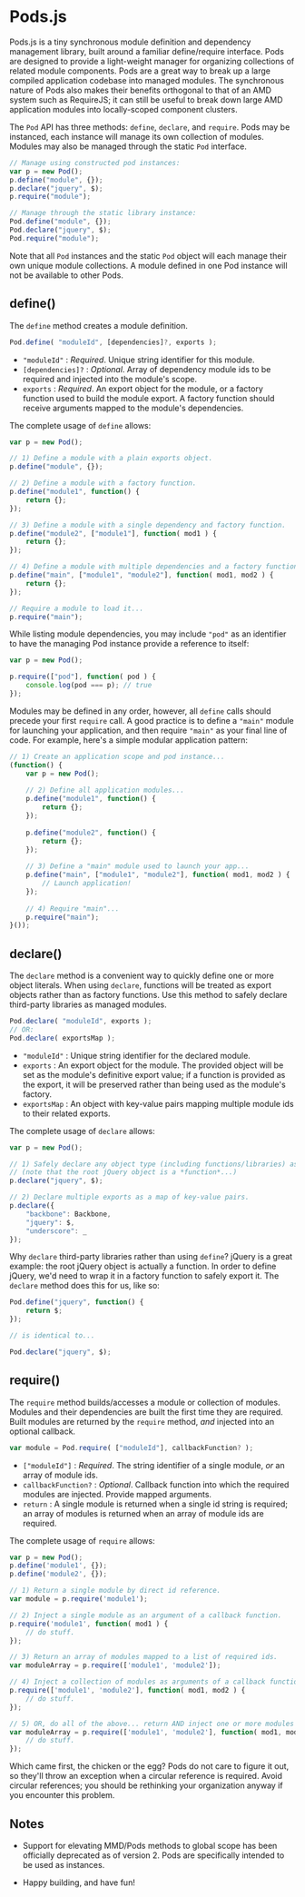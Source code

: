 # Pods.js

Pods.js is a tiny synchronous module definition and dependency management library, built around a familiar define/require interface. Pods are designed to provide a light-weight manager for organizing collections of related module components. Pods are a great way to break up a large compiled application codebase into managed modules. The synchronous nature of Pods also makes their benefits orthogonal to that of an AMD system such as RequireJS; it can still be useful to break down large AMD application modules into locally-scoped component clusters.

The `Pod` API has three methods: `define`, `declare`, and `require`. Pods may be instanced, each instance will manage its own collection of modules. Modules may also be managed through the static `Pod` interface.

```javascript
// Manage using constructed pod instances:
var p = new Pod();
p.define("module", {});
p.declare("jquery", $);
p.require("module");

// Manage through the static library instance:
Pod.define("module", {});
Pod.declare("jquery", $);
Pod.require("module");
```

Note that all `Pod` instances and the static `Pod` object will each manage their own unique module collections. A module defined in one Pod instance will not be available to other Pods.

## define()

The `define` method creates a module definition.	

```javascript
Pod.define( "moduleId", [dependencies]?, exports );
```

- `"moduleId"` : *Required*. Unique string identifier for this module.
- `[dependencies]?` : *Optional*. Array of dependency module ids to be required and injected into the module's scope.
- `exports` : *Required*. An export object for the module, or a factory function used to build the module export. A factory function should receive arguments mapped to the module's dependencies.

The complete usage of `define` allows:

```javascript
var p = new Pod();

// 1) Define a module with a plain exports object.
p.define("module", {});

// 2) Define a module with a factory function.
p.define("module1", function() {
	return {};
});

// 3) Define a module with a single dependency and factory function.
p.define("module2", ["module1"], function( mod1 ) {
	return {};
});

// 4) Define a module with multiple dependencies and a factory function.
p.define("main", ["module1", "module2"], function( mod1, mod2 ) {
	return {};
});

// Require a module to load it...
p.require("main");
```

While listing module dependencies, you may include `"pod"` as an identifier to have the managing Pod instance provide a reference to itself:

```javascript
var p = new Pod();

p.require(["pod"], function( pod ) {
	console.log(pod === p); // true
});
```

Modules may be defined in any order, however, all `define` calls should precede your first `require` call. A good practice is to define a `"main"` module for launching your application, and then require `"main"` as your final line of code. For example, here's a simple modular application pattern:

```javascript
// 1) Create an application scope and pod instance...
(function() {
	var p = new Pod();
	
	// 2) Define all application modules...
	p.define("module1", function() {
		return {};
	});
	
	p.define("module2", function() {
		return {};
	});
	
	// 3) Define a "main" module used to launch your app...
	p.define("main", ["module1", "module2"], function( mod1, mod2 ) {
		// Launch application!
	});
	
	// 4) Require "main"...
	p.require("main");
}());
```

## declare()

The `declare` method is a convenient way to quickly define one or more object literals. When using `declare`, functions will be treated as export objects rather than as factory functions. Use this method to safely declare third-party libraries as managed modules.

```javascript
Pod.declare( "moduleId", exports );
// OR:
Pod.declare( exportsMap );
```

- `"moduleId"` : Unique string identifier for the declared module.
- `exports` : An export object for the module. The provided object will be set as the module's definitive export value; if a function is provided as the export, it will be preserved rather than being used as the module's factory.
- `exportsMap` : An object with key-value pairs mapping multiple module ids to their related exports.

The complete usage of `declare` allows:

```javascript
var p = new Pod();

// 1) Safely declare any object type (including functions/libraries) as module exports.
// (note that the root jQuery object is a *function*...)
p.declare("jquery", $);

// 2) Declare multiple exports as a map of key-value pairs.
p.declare({
	"backbone": Backbone,
	"jquery": $,
	"underscore": _
});
```

Why `declare` third-party libraries rather than using `define`? jQuery is a great example: the root jQuery object is actually a function. In order to define jQuery, we'd need to wrap it in a factory function to safely export it. The `declare` method does this for us, like so:

```javascript
Pod.define("jquery", function() {
	return $;
});

// is identical to...

Pod.declare("jquery", $);
```

## require()

The `require` method builds/accesses a module or collection of modules. Modules and their dependencies are built the first time they are required. Built modules are returned by the `require` method, *and* injected into an optional callback.

```javascript
var module = Pod.require( ["moduleId"], callbackFunction? );
```

- `["moduleId"]` : *Required*. The string identifier of a single module, *or* an array of module ids.
- `callbackFunction?` : *Optional*. Callback function into which the required modules are injected. Provide mapped arguments.
- `return` : A single module is returned when a single id string is required; an array of modules is returned when an array of module ids are required.

The complete usage of `require` allows:

```javascript
var p = new Pod();
p.define('module1', {});
p.define('module2', {});

// 1) Return a single module by direct id reference.
var module = p.require('module1');

// 2) Inject a single module as an argument of a callback function.
p.require('module1', function( mod1 ) {
	// do stuff.
});

// 3) Return an array of modules mapped to a list of required ids.
var moduleArray = p.require(['module1', 'module2']);

// 4) Inject a collection of modules as arguments of a callback function.
p.require(['module1', 'module2'], function( mod1, mod2 ) {
	// do stuff.
});

// 5) OR, do all of the above... return AND inject one or more modules with a single require call.
var moduleArray = p.require(['module1', 'module2'], function( mod1, mod2 ) {
	// do stuff.
});
```

Which came first, the chicken or the egg? Pods do not care to figure it out, so they'll throw an exception when a circular reference is required. Avoid circular references; you should be rethinking your organization anyway if you encounter this problem.

## Notes

- Support for elevating MMD/Pods methods to global scope has been officially deprecated as of version 2. Pods are specifically intended to be used as instances.

- Happy building, and have fun!
